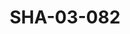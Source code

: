 ---
pid: SHA-03-082
title: SHA-03-082
language: en
collection: Sharhabil Ahmed
original_label: 
rights: Sharhabil Ahmed
location_of_original: Sharhabil Ahmed
photographer_or_studio: 
scanned_from: photograph 10.2 by 15.2
_date: 1960s
location: Khartoum
description: Sharhabil Ahmed and Mahdi 'Ali at wedding
additional_notes: 
permission_display: 'yes'
on_server: 'no'
on_website: 'no'
permalink: "/archive/en/sha-03-082.html"
layout: photo-page
---